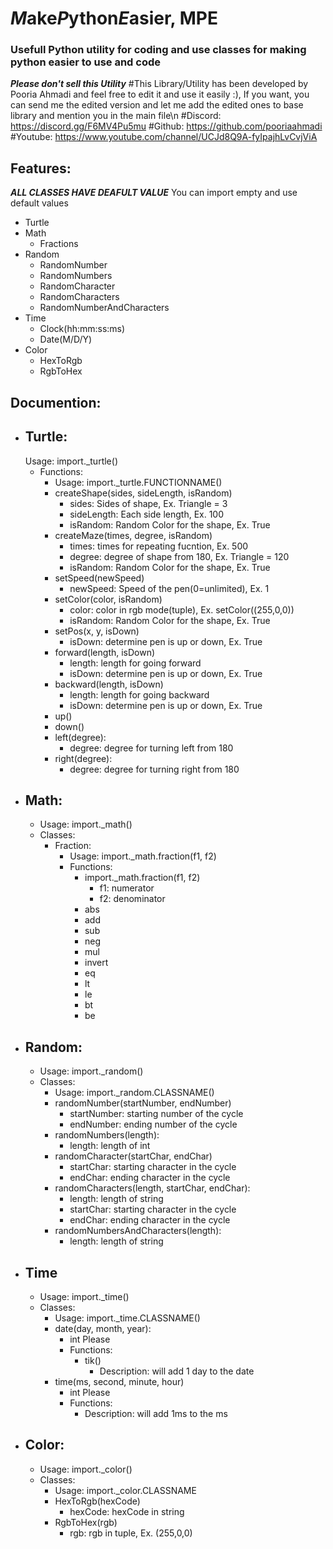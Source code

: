 # *M*ake*P*ython*E*asier, MPE
### Usefull Python utility for coding and use classes for making python easier to use and code
***Please don't sell this Utility***
#This Library/Utility has been developed by Pooria Ahmadi and feel free to edit it and use it easily :), If you want, you can send me the edited version and let me add the edited ones to base library and mention you in the main file\n
#Discord: https://discord.gg/F6MV4Pu5mu
#Github: https://github.com/pooriaahmadi
#Youtube: https://www.youtube.com/channel/UCJd8Q9A-fyIpajhLvCvjViA
## Features:
***ALL CLASSES HAVE DEAFULT VALUE*** You can import empty and use default values
- Turtle
- Math
	- Fractions
- Random
	- RandomNumber
	- RandomNumbers
	- RandomCharacter
	- RandomCharacters
	- RandomNumberAndCharacters
- Time
	- Clock(hh:mm:ss:ms)
	- Date(M/D/Y)
- Color
	- HexToRgb
	- RgbToHex
## Documention:
- Turtle:
	- 
	Usage: import._turtle()
	- Functions:
		- Usage: import._turtle.FUNCTIONNAME()
		- createShape(sides, sideLength, isRandom) 
			- sides: Sides of shape, Ex. Triangle = 3
			- sideLength: Each side length, Ex. 100
			- isRandom: Random Color for the shape, Ex. True
		- createMaze(times, degree, isRandom)
			- times: times for repeating fucntion, Ex. 500
			- degree: degree of shape from 180, Ex. Triangle = 120
			- isRandom: Random Color for the shape, Ex. True
		- setSpeed(newSpeed)
			- newSpeed: Speed of the pen(0=unlimited), Ex. 1
		- setColor(color, isRandom)
			- color: color in rgb mode(tuple), Ex. setColor((255,0,0))
			- isRandom: Random Color for the shape, Ex. True
		- setPos(x, y, isDown)
			- isDown: determine pen is up or down, Ex. True
		- forward(length, isDown)
			- length: length for going forward
			- isDown: determine pen is up or down, Ex. True
		- backward(length, isDown)
			- length: length for going backward
			- isDown: determine pen is up or down, Ex. True
		- up()
		- down()
		- left(degree):
			- degree: degree for turning left from 180
		- right(degree):
			- degree: degree for turning right from 180
- Math:
	- 
	- Usage: import._math()
	- Classes:
		- Fraction:
			- Usage: import._math.fraction(f1, f2)
			- Functions:
				- import._math.fraction(f1, f2)
					- f1: numerator
					- f2: denominator
				- abs
				- add
				- sub
				- neg
				- mul
				- invert
				- eq
				- lt
				- le
				- bt
				- be
- Random:
	-
	- Usage: import._random()
	- Classes:
		- Usage: import._random.CLASSNAME()
		- randomNumber(startNumber, endNumber)
			- startNumber: starting number of the cycle
			- endNumber: ending number of the cycle
		- randomNumbers(length):
			- length: length of int
		- randomCharacter(startChar, endChar)
			- startChar: starting character in the cycle
			- endChar: ending character in the cycle
		- randomCharacters(length, startChar, endChar):
			- length: length of string
			- startChar: starting character in the cycle
			- endChar: ending character in the cycle
		- randomNumbersAndCharacters(length):
			- length: length of string
- Time
	- 
	- Usage: import._time()
	- Classes:
		- Usage: import._time.CLASSNAME()
		- date(day, month, year):
			- int Please
			- Functions:
				- tik()
					- Description: will add 1 day to the date
		- time(ms, second, minute, hour)
			- int Please
			- Functions:
				- Description: will add 1ms to the ms
- Color:
	- 
	- Usage: import._color()
	- Classes:
		- Usage: import._color.CLASSNAME
		- HexToRgb(hexCode)
			- hexCode: hexCode in string
		- RgbToHex(rgb)
			- rgb: rgb in tuple, Ex. (255,0,0)
